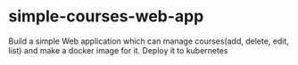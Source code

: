 # simple-courses-web-app
Build a simple Web application which can manage courses(add, delete, edit, list) and make a docker image for it. Deploy it to kubernetes
